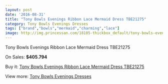 ```yaml
---
layout: post
date: '2016-08-31'
title: "Tony Bowls Evenings Ribbon Lace Mermaid Dress TBE21275"
category: Tony Bowls Evenings Dresses
tags: ["brand","bowls","mermaid","charming","lace"]
image: http://img.princessan.com/18105-thickbox_default/tony-bowls-evenings-ribbon-lace-mermaid-dress-tbe21275.jpg
---
```

Tony Bowls Evenings Ribbon Lace Mermaid Dress TBE21275

On Sales: **$405.794**
<a href="https://www.princessan.com/en/tony-bowls-evenings-dresses/8397-tony-bowls-evenings-ribbon-lace-mermaid-dress-tbe21275.html"><amp-img layout="responsive" width="600" height="600" src="//img.princessan.com/18105-thickbox_default/tony-bowls-evenings-ribbon-lace-mermaid-dress-tbe21275.jpg" alt="Tony Bowls Evenings Ribbon Lace Mermaid Dress TBE21275 0" /></a>
<a href="https://www.princessan.com/en/tony-bowls-evenings-dresses/8397-tony-bowls-evenings-ribbon-lace-mermaid-dress-tbe21275.html"><amp-img layout="responsive" width="600" height="600" src="//img.princessan.com/18106-thickbox_default/tony-bowls-evenings-ribbon-lace-mermaid-dress-tbe21275.jpg" alt="Tony Bowls Evenings Ribbon Lace Mermaid Dress TBE21275 1" /></a>
<a href="https://www.princessan.com/en/tony-bowls-evenings-dresses/8397-tony-bowls-evenings-ribbon-lace-mermaid-dress-tbe21275.html"><amp-img layout="responsive" width="600" height="600" src="//img.princessan.com/18107-thickbox_default/tony-bowls-evenings-ribbon-lace-mermaid-dress-tbe21275.jpg" alt="Tony Bowls Evenings Ribbon Lace Mermaid Dress TBE21275 2" /></a>
<a href="https://www.princessan.com/en/tony-bowls-evenings-dresses/8397-tony-bowls-evenings-ribbon-lace-mermaid-dress-tbe21275.html"><amp-img layout="responsive" width="600" height="600" src="//img.princessan.com/18108-thickbox_default/tony-bowls-evenings-ribbon-lace-mermaid-dress-tbe21275.jpg" alt="Tony Bowls Evenings Ribbon Lace Mermaid Dress TBE21275 3" /></a>

Buy it: [Tony Bowls Evenings Ribbon Lace Mermaid Dress TBE21275](https://www.princessan.com/en/tony-bowls-evenings-dresses/8397-tony-bowls-evenings-ribbon-lace-mermaid-dress-tbe21275.html "Tony Bowls Evenings Ribbon Lace Mermaid Dress TBE21275")

View more: [Tony Bowls Evenings Dresses](https://www.princessan.com/en/67-tony-bowls-evenings-dresses "Tony Bowls Evenings Dresses")